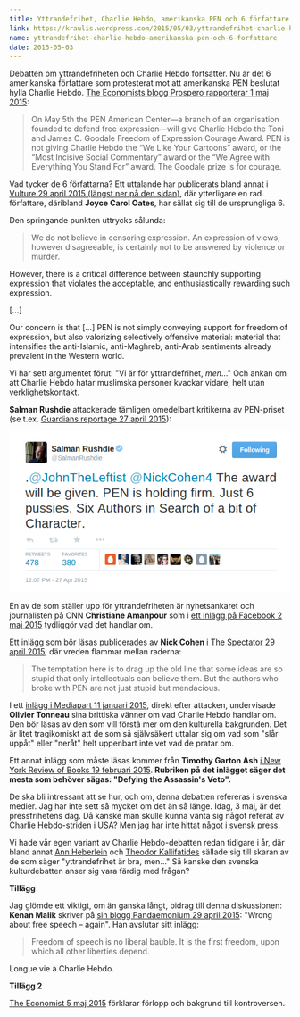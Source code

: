 ```yaml
---
title: Yttrandefrihet, Charlie Hebdo, amerikanska PEN och 6 författare
link: https://kraulis.wordpress.com/2015/05/03/yttrandefrihet-charlie-hebdo-amerikanska-pen-och-6-forfattare/
name: yttrandefrihet-charlie-hebdo-amerikanska-pen-och-6-forfattare
date: 2015-05-03
---
```

Debatten om yttrandefriheten och Charlie Hebdo fortsätter. Nu är det 6 amerikanska författare som protesterat mot att amerikanska PEN beslutat hylla Charlie Hebdo. [The Economists blogg Prospero rapporterar 1 maj 2015](http://www.economist.com/blogs/prospero/2015/05/charlie-hebdo-and-pen):

> On May 5th the PEN American Center—a branch of an organisation founded to defend free expression—will give Charlie Hebdo the Toni and James C. Goodale Freedom of Expression Courage Award. PEN is not giving Charlie Hebdo the “We Like Your Cartoons” award, or the “Most Incisive Social Commentary” award or the “We Agree with Everything You Stand For” award. The Goodale prize is for courage.

Vad tycker de 6 författarna? Ett uttalande har publicerats bland annat i [Vulture 29 april 2015 (längst ner på den sidan)](http://www.vulture.com/2015/04/how-and-why-6-writers-denounced-pen.html), där ytterligare en rad författare, däribland **Joyce Carol Oates**, har sällat sig till de ursprungliga 6.

Den springande punkten uttrycks sålunda:

> We do not believe in censoring expression. An expression of views, however disagreeable, is certainly not to be answered by violence or murder.

 

However, there is a critical difference between staunchly supporting expression that violates the acceptable, and enthusiastically rewarding such expression.

[...]

Our concern is that [...]  PEN is not simply conveying support for freedom of expression, but also valorizing selectively offensive material: material that intensifies the anti-Islamic, anti-Maghreb, anti-Arab sentiments already prevalent in the Western world.

Vi har sett argumentet förut: "Vi är för yttrandefrihet, <i>men</i>..." Och ankan om att Charlie Hebdo hatar muslimska personer kvackar vidare, helt utan verklighetskontakt.



**Salman Rushdie** attackerade tämligen omedelbart kritikerna av PEN-priset (se t.ex. [Guardians reportage 27 april 2015](http://www.theguardian.com/books/2015/apr/27/salman-rushdie-pen-charlie-hebdo-peter-carey)):

[![Salman-Rushdie-pussies](/files/salman-rushdie-pussies.png)](/posts/salman-rushdie-pussies.png)

En av de som ställer upp för yttrandefriheten är nyhetsankaret och journalisten på CNN **Christiane Amanpour** som i [ett inlägg på Facebook 2 maj 2015](https://www.facebook.com/camanpour/posts/10155536572695370) tydliggör vad det handlar om.

Ett inlägg som bör läsas publicerades av **Nick Cohen** [i The Spectator 29 april 2015](http://blogs.spectator.co.uk/nick-cohen/2015/04/charlie-hebdo-the-literary-indulgence-of-murder/), där vreden flammar mellan raderna:

> The temptation here is to drag up  the old line that some ideas are so stupid that only intellectuals can believe them. But the authors who broke with PEN are not just stupid but mendacious.

I ett [inlägg i Mediapart 11 januari 2015](http://blogs.mediapart.fr/blog/olivier-tonneau/110115/charlie-hebdo-letter-my-british-friends), direkt efter attacken, undervisade **Olivier Tonneau** sina brittiska vänner om vad Charlie Hebdo handlar om. Den bör läsas av den som vill förstå mer om den kulturella bakgrunden. Det är litet tragikomiskt att de som så självsäkert uttalar sig om vad som "slår uppåt" eller "neråt" helt uppenbart inte vet vad de pratar om.

Ett annat inlägg som måste läsas kommer från **Timothy Garton Ash** [i New York Review of Books 19 februari 2015](http://www.nybooks.com/articles/archives/2015/feb/19/defying-assassins-veto/). **Rubriken på det inlägget säger det mesta som behöver sägas: "Defying the Assassin's Veto".**

De ska bli intressant att se hur, och om, denna debatten refereras i svenska medier. Jag har inte sett så mycket om det än så länge. Idag, 3 maj, är det pressfrihetens dag. Då kanske man skulle kunna vänta sig något referat av Charlie Hebdo-striden i USA? Men jag har inte hittat något i svensk press.

Vi hade vår egen variant av Charlie Hebdo-debatten redan tidigare i år, där bland annat [Ann Heberlein](/posts/) och [Theodor Kallifatides](/posts/) sällade sig till skaran av de som säger "yttrandefrihet är bra, men..." Så kanske den svenska kulturdebatten anser sig vara färdig med frågan?

**Tillägg**

Jag glömde ett viktigt, om än ganska långt, bidrag till denna diskussionen: **Kenan Malik** skriver på [sin blogg Pandaemonium 29 april 2015](https://kenanmalik.wordpress.com/2015/04/29/wrong-about-free-speech-again/): "Wrong about free speech – again". Han avslutar sitt inlägg:

> Freedom of speech is no liberal bauble. It is the first freedom, upon which all other liberties depend.

Longue vie à Charlie Hebdo.

**Tillägg 2**

[The Economist 5 maj 2015](http://www.economist.com/blogs/economist-explains/2015/05/economist-explains-4?fsrc=nlw|newe|5-05-2015|EU) förklarar förlopp och bakgrund till kontroversen.

